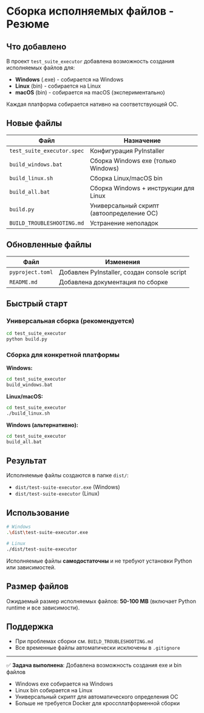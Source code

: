 # Сборка исполняемых файлов - Резюме

## Что добавлено

В проект `test_suite_executor` добавлена возможность создания исполняемых файлов для:
- **Windows** (.exe) - собирается на Windows
- **Linux** (bin) - собирается на Linux  
- **macOS** (bin) - собирается на macOS (экспериментально)

Каждая платформа собирается нативно на соответствующей ОС.

## Новые файлы

| Файл | Назначение |
|------|-----------|
| `test_suite_executor.spec` | Конфигурация PyInstaller |
| `build_windows.bat` | Сборка Windows exe (только Windows) |
| `build_linux.sh` | Сборка Linux/macOS bin |
| `build_all.bat` | Сборка Windows + инструкции для Linux |
| `build.py` | Универсальный скрипт (автоопределение ОС) |
| `BUILD_TROUBLESHOOTING.md` | Устранение неполадок |

## Обновленные файлы

| Файл | Изменения |
|------|-----------|
| `pyproject.toml` | Добавлен PyInstaller, создан console script |
| `README.md` | Добавлена документация по сборке |

## Быстрый старт

### Универсальная сборка (рекомендуется)
```bash
cd test_suite_executor
python build.py
```

### Сборка для конкретной платформы

**Windows:**
```cmd
cd test_suite_executor
build_windows.bat
```

**Linux/macOS:**
```bash
cd test_suite_executor
./build_linux.sh
```

**Windows (альтернативно):**
```cmd
cd test_suite_executor
build_all.bat
```

## Результат

Исполняемые файлы создаются в папке `dist/`:
- `dist/test-suite-executor.exe` (Windows)
- `dist/test-suite-executor` (Linux)

## Использование

```bash
# Windows
.\dist\test-suite-executor.exe

# Linux
./dist/test-suite-executor
```

Исполняемые файлы **самодостаточны** и не требуют установки Python или зависимостей.

## Размер файлов

Ожидаемый размер исполняемых файлов: **50-100 MB** (включает Python runtime и все зависимости).

## Поддержка

- При проблемах сборки см. `BUILD_TROUBLESHOOTING.md`
- Все временные файлы автоматически исключены в `.gitignore`

---

✅ **Задача выполнена**: Добавлена возможность создания exe и bin файлов
- Windows exe собирается на Windows
- Linux bin собирается на Linux  
- Универсальный скрипт для автоматического определения ОС
- Больше не требуется Docker для кроссплатформенной сборки